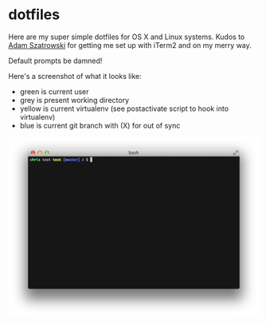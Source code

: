 # dotfiles

Here are my super simple dotfiles for OS X and Linux systems. Kudos to [Adam Szatrowski](https://github.com/adam410) for getting me set up with iTerm2 and on my merry way. 

Default prompts be damned!

Here's a screenshot of what it looks like:

* green is current user
* grey is present working directory
* yellow is current virtualenv (see postactivate script to hook into virtualenv)
* blue is current git branch with (X) for out of sync

![image](screenshot.png)